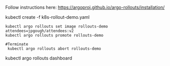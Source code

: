 Follow instructions here: https://argoproj.github.io/argo-rollouts/installation/

kubectl create -f k8s-rollout-demo.yaml

```shell
kubectl argo rollouts set image rollouts-demo attendees=jpgough/attendees:v2
kubectl argo rollouts promote rollouts-demo

#Terminate 
 kubectl argo rollouts abort rollouts-demo
```

kubectl argo rollouts dashboard